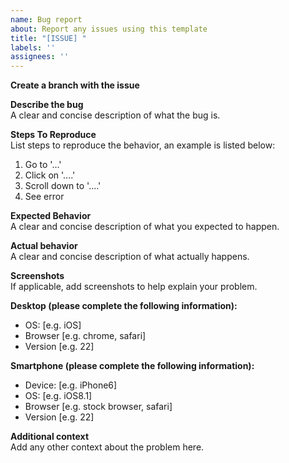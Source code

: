 ```yaml
---
name: Bug report
about: Report any issues using this template
title: "[ISSUE] "
labels: ''
assignees: ''
---
```


**Create a branch with the issue**

**Describe the bug** \
A clear and concise description of what the bug is.

**Steps To Reproduce** \
List steps to reproduce the behavior, an example is listed below:
1. Go to '...'
2. Click on '....'
3. Scroll down to '....'
4. See error

**Expected Behavior** \
A clear and concise description of what you expected to happen.

**Actual behavior** \
A clear and concise description of what actually happens.

**Screenshots** \
If applicable, add screenshots to help explain your problem.

**Desktop (please complete the following information):**
 - OS: [e.g. iOS]
 - Browser [e.g. chrome, safari]
 - Version [e.g. 22]

**Smartphone (please complete the following information):**
 - Device: [e.g. iPhone6]
 - OS: [e.g. iOS8.1]
 - Browser [e.g. stock browser, safari]
 - Version [e.g. 22]

**Additional context** \
Add any other context about the problem here.
